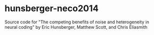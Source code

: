hunsberger-neco2014
===================

Source code for "The competing benefits of noise and heterogeneity in neural coding" by Eric Hunsberger, Matthew Scott, and Chris Eliasmith
